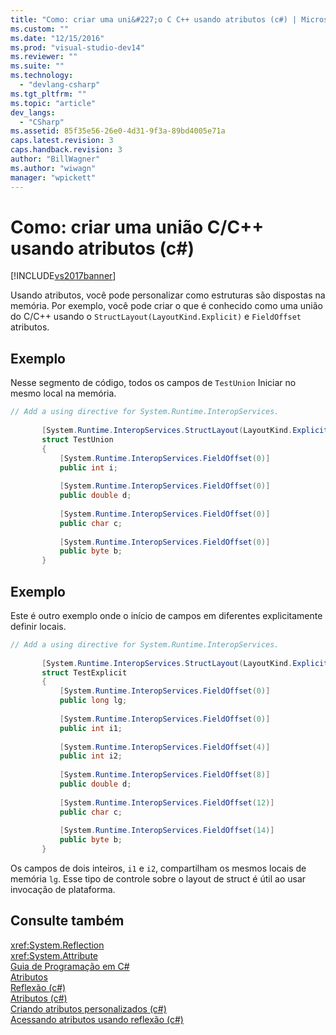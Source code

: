 ```yaml
---
title: "Como: criar uma uni&#227;o C C++ usando atributos (c#) | Microsoft Docs"
ms.custom: ""
ms.date: "12/15/2016"
ms.prod: "visual-studio-dev14"
ms.reviewer: ""
ms.suite: ""
ms.technology: 
  - "devlang-csharp"
ms.tgt_pltfrm: ""
ms.topic: "article"
dev_langs: 
  - "CSharp"
ms.assetid: 85f35e56-26e0-4d31-9f3a-89bd4005e71a
caps.latest.revision: 3
caps.handback.revision: 3
author: "BillWagner"
ms.author: "wiwagn"
manager: "wpickett"
---
```

# Como: criar uma uni&#227;o C/C++ usando atributos (c#)
[!INCLUDE[vs2017banner](../../../../csharp/includes/vs2017banner.md)]

Usando atributos, você pode personalizar como estruturas são dispostas na memória. Por exemplo, você pode criar o que é conhecido como uma união do C\/C\+\+ usando o `StructLayout(LayoutKind.Explicit)` e `FieldOffset` atributos.  
  
## Exemplo  
 Nesse segmento de código, todos os campos de `TestUnion` Iniciar no mesmo local na memória.  
  
```c#  
// Add a using directive for System.Runtime.InteropServices.  
  
       [System.Runtime.InteropServices.StructLayout(LayoutKind.Explicit)]  
       struct TestUnion  
       {  
           [System.Runtime.InteropServices.FieldOffset(0)]  
           public int i;  
  
           [System.Runtime.InteropServices.FieldOffset(0)]  
           public double d;  
  
           [System.Runtime.InteropServices.FieldOffset(0)]  
           public char c;  
  
           [System.Runtime.InteropServices.FieldOffset(0)]  
           public byte b;  
       }  
```  
  
## Exemplo  
 Este é outro exemplo onde o início de campos em diferentes explicitamente definir locais.  
  
```c#  
// Add a using directive for System.Runtime.InteropServices.  
  
       [System.Runtime.InteropServices.StructLayout(LayoutKind.Explicit)]  
       struct TestExplicit  
       {  
           [System.Runtime.InteropServices.FieldOffset(0)]  
           public long lg;  
  
           [System.Runtime.InteropServices.FieldOffset(0)]  
           public int i1;  
  
           [System.Runtime.InteropServices.FieldOffset(4)]  
           public int i2;  
  
           [System.Runtime.InteropServices.FieldOffset(8)]  
           public double d;  
  
           [System.Runtime.InteropServices.FieldOffset(12)]  
           public char c;  
  
           [System.Runtime.InteropServices.FieldOffset(14)]  
           public byte b;  
       }  
```  
  
 Os campos de dois inteiros, `i1` e `i2`, compartilham os mesmos locais de memória `lg`. Esse tipo de controle sobre o layout de struct é útil ao usar invocação de plataforma.  
  
## Consulte também  
 <xref:System.Reflection>   
 <xref:System.Attribute>   
 [Guia de Programação em C\#](../../../../csharp/programming-guide/index.md)   
 [Atributos](../Topic/Extending%20Metadata%20Using%20Attributes.md)   
 [Reflexão \(c\#\)](../../../../csharp/programming-guide/concepts/reflection.md)   
 [Atributos \(c\#\)](../../../../csharp/programming-guide/concepts/attributes/index.md)   
 [Criando atributos personalizados \(c\#\)](../../../../csharp/programming-guide/concepts/attributes/creating-custom-attributes.md)   
 [Acessando atributos usando reflexão \(c\#\)](../../../../csharp/programming-guide/concepts/attributes/accessing-attributes-by-using-reflection.md)